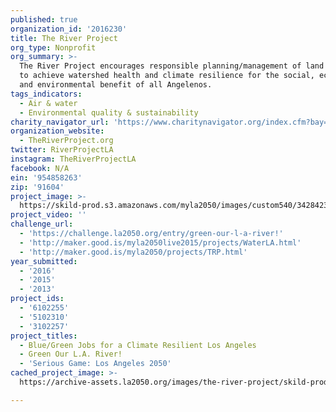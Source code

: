 ```yaml
---
published: true
organization_id: '2016230'
title: The River Project
org_type: Nonprofit
org_summary: >-
  The River Project encourages responsible planning/management of land and water
  to achieve watershed health and climate resilience for the social, economic
  and environmental benefit of all Angelenos.
tags_indicators:
  - Air & water
  - Environmental quality & sustainability
charity_navigator_url: 'https://www.charitynavigator.org/index.cfm?bay=search.profile&ein=954858263'
organization_website:
  - TheRiverProject.org
twitter: RiverProjectLA
instagram: TheRiverProjectLA
facebook: N/A
ein: '954858263'
zip: '91604'
project_image: >-
  https://skild-prod.s3.amazonaws.com/myla2050/images/custom540/3428423065741-team90.jpg
project_video: ''
challenge_url:
  - 'https://challenge.la2050.org/entry/green-our-l-a-river!'
  - 'http://maker.good.is/myla2050live2015/projects/WaterLA.html'
  - 'http://maker.good.is/myla2050/projects/TRP.html'
year_submitted:
  - '2016'
  - '2015'
  - '2013'
project_ids:
  - '6102255'
  - '5102310'
  - '3102257'
project_titles:
  - Blue/Green Jobs for a Climate Resilient Los Angeles
  - Green Our L.A. River!
  - 'Serious Game: Los Angeles 2050'
cached_project_image: >-
  https://archive-assets.la2050.org/images/the-river-project/skild-prod.s3.amazonaws.com/myla2050/images/custom540/3428423065741-team90.jpg

---
```

